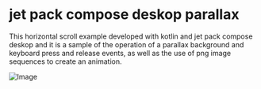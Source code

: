 # jet pack compose deskop parallax

This horizontal scroll example developed with kotlin and jet pack compose deskop and it is a sample of the operation of a parallax background and keyboard press and release events, as well as the use of png image sequences to create an animation.

![Image](https://github.com/PedroGM80/T_Desktop_parallax/blob/master/demo.gif?raw=true "Demo")
